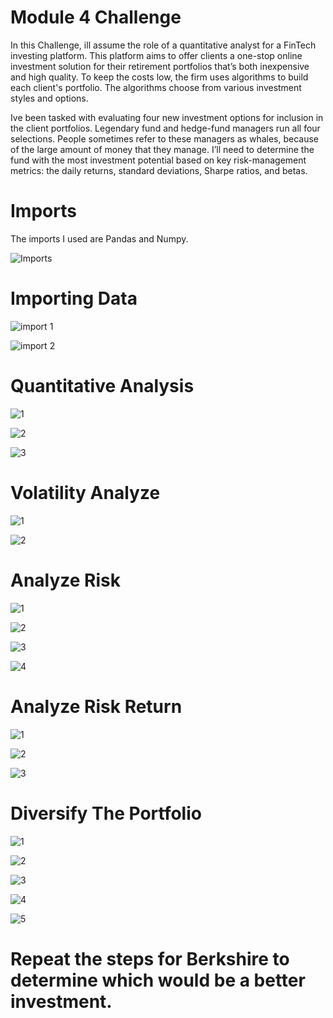 # Module 4 Challenge
In this Challenge, ill assume the role of a quantitative analyst for a FinTech investing platform. This platform aims to offer clients a one-stop online investment solution for their retirement portfolios that’s both inexpensive and high quality. To keep the costs low, the firm uses algorithms to build each client's portfolio. The algorithms choose from various investment styles and options.

Ive been tasked with evaluating four new investment options for inclusion in the client portfolios. Legendary fund and hedge-fund managers run all four selections. People sometimes refer to these managers as whales, because of the large amount of money that they manage. I’ll need to determine the fund with the most investment potential based on key risk-management metrics: the daily returns, standard deviations, Sharpe ratios, and betas.

# Imports
The imports I used are Pandas and Numpy.

![Imports](https://github.com/reiccv/Module_4_Challenge/blob/main/mod4images/imports_mod4.PNG)

# Importing Data
![import 1](https://github.com/reiccv/Module_4_Challenge/blob/main/mod4images/import_data_1.PNG)

![import 2](https://github.com/reiccv/Module_4_Challenge/blob/main/mod4images/import_data_2.PNG)

# Quantitative Analysis
![ 1](https://github.com/reiccv/Module_4_Challenge/blob/main/mod4images/quantative_1.PNG)

![2](https://github.com/reiccv/Module_4_Challenge/blob/main/mod4images/quantative_2.PNG)

![3](https://github.com/reiccv/Module_4_Challenge/blob/main/mod4images/quantative_3.PNG)

# Volatility Analyze 

![1](https://github.com/reiccv/Module_4_Challenge/blob/main/mod4images/volality_1.PNG)

![2](https://github.com/reiccv/Module_4_Challenge/blob/main/mod4images/volality_2.PNG)

# Analyze Risk

![1](https://github.com/reiccv/Module_4_Challenge/blob/main/mod4images/risk_1.PNG)

![2](https://github.com/reiccv/Module_4_Challenge/blob/main/mod4images/risk_2.PNG)

![3](https://github.com/reiccv/Module_4_Challenge/blob/main/mod4images/risk_3.PNG)

![4](https://github.com/reiccv/Module_4_Challenge/blob/main/mod4images/risk_4.PNG)

# Analyze Risk Return

![1](https://github.com/reiccv/Module_4_Challenge/blob/main/mod4images/risk_return_1.PNG)

![2](https://github.com/reiccv/Module_4_Challenge/blob/main/mod4images/risk_return_2.PNG)

![3](https://github.com/reiccv/Module_4_Challenge/blob/main/mod4images/risk_return_3.PNG)

# Diversify The Portfolio

![1](https://github.com/reiccv/Module_4_Challenge/blob/main/mod4images/diversify_1.PNG)

![2](https://github.com/reiccv/Module_4_Challenge/blob/main/mod4images/diversify_2.PNG)

![3](https://github.com/reiccv/Module_4_Challenge/blob/main/mod4images/diversify_3.PNG)

![4](https://github.com/reiccv/Module_4_Challenge/blob/main/mod4images/diversify_4.PNG)

![5](https://github.com/reiccv/Module_4_Challenge/blob/main/mod4images/diversify_5.PNG)

# Repeat the steps for Berkshire to determine which would be a better investment.
